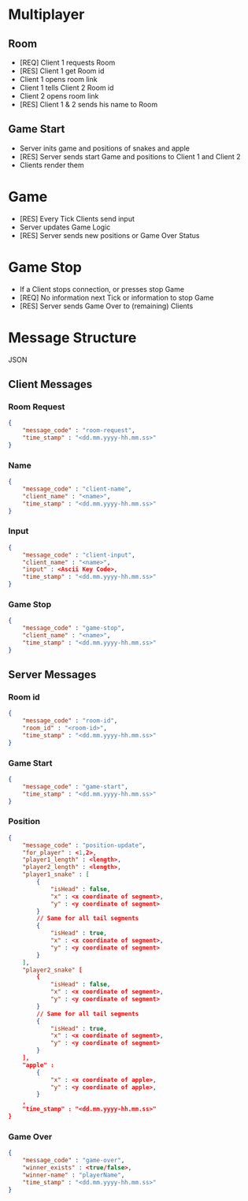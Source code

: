 # Multiplayer

## Room
- [REQ] Client 1 requests Room
- [RES] Client 1 get Room id
- Client 1 opens room link
- Client 1 tells Client 2 Room id
- Client 2 opens room link
- [RES] Client 1 & 2 sends his name to Room


## Game Start
- Server inits game and positions of snakes and apple
- [RES] Server sends start Game and positions to Client 1 and Client 2
- Clients render them

# Game
- [RES] Every Tick Clients send input
- Server updates Game Logic
- [RES] Server sends new positions or Game Over Status

# Game Stop
- If a Client stops connection, or presses stop Game
- [REQ] No information next Tick or information to stop Game
- [RES] Server sends Game Over to (remaining) Clients


# Message Structure
JSON
## Client Messages
### Room Request
```json
{
    "message_code" : "room-request",
    "time_stamp" : "<dd.mm.yyyy-hh.mm.ss>"
}
```

### Name 
```json
{
    "message_code" : "client-name",
    "client_name" : "<name>",
    "time_stamp" : "<dd.mm.yyyy-hh.mm.ss>"
}
```

### Input
```json
{
    "message_code" : "client-input",
    "client_name" : "<name>",
    "input" : <Ascii Key Code>,
    "time_stamp" : "<dd.mm.yyyy-hh.mm.ss>"
}
```

### Game Stop
```json
{
    "message_code" : "game-stop",
    "client_name" : "<name>",
    "time_stamp" : "<dd.mm.yyyy-hh.mm.ss>"
}
```

## Server Messages
### Room id
```json
{
    "message_code" : "room-id",
    "room_id" : "<room-id>",
    "time_stamp" : "<dd.mm.yyyy-hh.mm.ss>"
}
```

### Game Start
```json
{
    "message_code" : "game-start",
    "time_stamp" : "<dd.mm.yyyy-hh.mm.ss>"
}
```

### Position
```json
{
    "message_code" : "position-update",
    "for_player" : <1,2>,
    "player1_length" : <length>,
    "player2_length" : <length>,
    "player1_snake" : [
        {
            "isHead" : false,
            "x" : <x coordinate of segment>,
            "y" : <y coordinate of segment>
        }
        // Same for all tail segments
        {
            "isHead" : true,
            "x" : <x coordinate of segment>,
            "y" : <y coordinate of segment>
        }
    ],
    "player2_snake" [
        {
            "isHead" : false,
            "x" : <x coordinate of segment>,
            "y" : <y coordinate of segment>
        }
        // Same for all tail segments
        {
            "isHead" : true,
            "x" : <x coordinate of segment>,
            "y" : <y coordinate of segment>
        }
    ],
    "apple" :
        {
            "x" : <x coordinate of apple>,
            "y" : <y coordinate of apple>,
        }
    ,
    "time_stamp" : "<dd.mm.yyyy-hh.mm.ss>"
}
```

### Game Over
```JSON
{
    "message_code" : "game-over",
    "winner_exists" : <true/false>,
    "winner-name" : "playerName",
    "time_stamp" : "<dd.mm.yyyy-hh.mm.ss>"
}
```